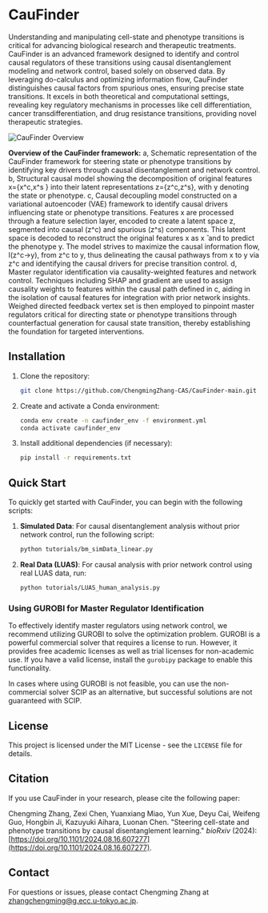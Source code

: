 
# CauFinder

Understanding and manipulating cell-state and phenotype transitions is critical for advancing biological research and therapeutic treatments. CauFinder is an advanced framework designed to identify and control causal regulators of these transitions using causal disentanglement modeling and network control, based solely on observed data. By leveraging do-calculus and optimizing information flow, CauFinder distinguishes causal factors from spurious ones, ensuring precise state transitions. It excels in both theoretical and computational settings, revealing key regulatory mechanisms in processes like cell differentiation, cancer transdifferentiation, and drug resistance transitions, providing novel therapeutic strategies.

![CauFinder Overview](docs/CauFinder_overview.png)

**Overview of the CauFinder framework:**
a, Schematic representation of the CauFinder framework for steering state or phenotype transitions by identifying key drivers through causal disentanglement and network control. b, Structural causal model showing the decomposition of original features x={x^c,x^s } into their latent representations z={z^c,z^s}, with y denoting the state or phenotype. c, Causal decoupling model constructed on a variational autoencoder (VAE) framework to identify causal drivers influencing state or phenotype transitions. Features x are processed through a feature selection layer, encoded to create a latent space z, segmented into causal (z^c) and spurious (z^s) components. This latent space is decoded to reconstruct the original features x as x ̂ and to predict the phenotype y. The model strives to maximize the causal information flow, I(z^c→y), from z^c to y, thus delineating the causal pathways from x to y via z^c and identifying the causal drivers for precise transition control. d, Master regulator identification via causality-weighted features and network control. Techniques including SHAP and gradient are used to assign causality weights to features within the causal path defined in c, aiding in the isolation of causal features for integration with prior network insights. Weighed directed feedback vertex set is then employed to pinpoint master regulators critical for directing state or phenotype transitions through counterfactual generation for causal state transition, thereby establishing the foundation for targeted interventions.


## Installation

1. Clone the repository:
   ```bash
   git clone https://github.com/ChengmingZhang-CAS/CauFinder-main.git
   ```
2. Create and activate a Conda environment:
   ```bash
   conda env create -n caufinder_env -f environment.yml
   conda activate caufinder_env
   ```
3. Install additional dependencies (if necessary):
   ```bash
   pip install -r requirements.txt
   ```

## Quick Start

To quickly get started with CauFinder, you can begin with the following scripts:

1. **Simulated Data**:
   For causal disentanglement analysis without prior network control, run the following script:
   ```bash
   python tutorials/bm_simData_linear.py
   ```

2. **Real Data (LUAS)**:
   For causal analysis with prior network control using real LUAS data, run:
   ```bash
   python tutorials/LUAS_human_analysis.py
   ```

### Using GUROBI for Master Regulator Identification

To effectively identify master regulators using network control, we recommend utilizing GUROBI to solve the optimization problem. GUROBI is a powerful commercial solver that requires a license to run. However, it provides free academic licenses as well as trial licenses for non-academic use. If you have a valid license, install the `gurobipy` package to enable this functionality.

In cases where using GUROBI is not feasible, you can use the non-commercial solver SCIP as an alternative, but successful solutions are not guaranteed with SCIP.

## License

This project is licensed under the MIT License - see the `LICENSE` file for details.

## Citation

If you use CauFinder in your research, please cite the following paper:

Chengming Zhang, Zexi Chen, Yuanxiang Miao, Yun Xue, Deyu Cai, Weifeng Guo, Hongbin Ji, Kazuyuki Aihara, Luonan Chen. "Steering cell-state and phenotype transitions by causal disentanglement learning." *bioRxiv* (2024): [https://doi.org/10.1101/2024.08.16.607277](https://doi.org/10.1101/2024.08.16.607277).

## Contact

For questions or issues, please contact Chengming Zhang at zhangchengming@g.ecc.u-tokyo.ac.jp.
